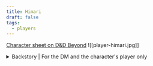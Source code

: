 ```yaml
---
title: Himari
draft: false
tags:
  - players
---
```

[Character sheet on D&D Beyond](https://www.dndbeyond.com/characters/128971977)
![[player-himari.jpg]]
<details>
	<summary>Backstory | For the DM and the character's player only</summary>
	<p>Coming soon.</p>
</details>